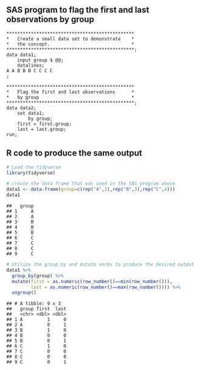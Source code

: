 
## SAS program to flag the first and last observations by group

    ***********************************************
    *   Create a small data set to demonstrate    *
    *   the concept.                              *
    ***********************************************;
    data data1;
        input group $ @@;
        datalines;
    A A B B B C C C C
    ;

    ***********************************************
    *   Flag the first and last observations      *
    *   by group                                  *
    ***********************************************;
    data data2;
        set data1;
            by group;
        first = first.group;
        last = last.group;
    run;

## R code to produce the same output

``` r
# Load the tidyverse
library(tidyverse)

# create the data frame that was used in the SAS program above
data1 <- data.frame(group=c(rep("A",2),rep("B",3),rep("C",4)))
data1
```

    ##   group
    ## 1     A
    ## 2     A
    ## 3     B
    ## 4     B
    ## 5     B
    ## 6     C
    ## 7     C
    ## 8     C
    ## 9     C

``` r
# Utilize the group_by and mutate verbs to produce the desired output
data1 %>% 
  group_by(group) %>% 
  mutate(first = as.numeric(row_number()==min(row_number())),
         last = as.numeric(row_number()==max(row_number()))) %>% 
  ungroup()
```

    ## # A tibble: 9 x 3
    ##   group first  last
    ##   <chr> <dbl> <dbl>
    ## 1 A         1     0
    ## 2 A         0     1
    ## 3 B         1     0
    ## 4 B         0     0
    ## 5 B         0     1
    ## 6 C         1     0
    ## 7 C         0     0
    ## 8 C         0     0
    ## 9 C         0     1
